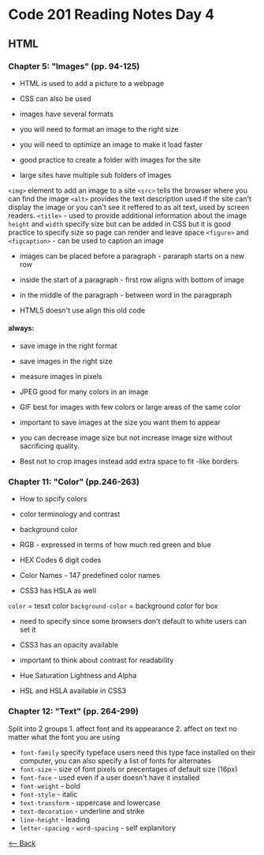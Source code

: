 # Code 201 Reading Notes Day 4

## HTML

### Chapter 5: "Images" (pp. 94-125)

* HTML is used to add a picture to a webpage
* CSS can also be used
* images have several formats
* you will need to format an image to the right size
* you will need to optimize an image to make it load faster

* good practice to create a folder with images for the site
* large sites have multiple sub folders of images

`<img>` element to add an image to a site
`<src>` tells the browser where you can find the image
`<alt>`  provides the text description used if the site can't display the image or you can't see it reffered to as alt text, used by screen readers.
`<title>` - used to provide additional information about the image
`height` and `width` specify size but can be added in CSS but it is good practice to specify size so page can render and leave space
`<figure>` and `<figcaption>` - can be used to caption an image

* images can be placed before a paragraph - pararaph starts on a new row
* inside the start of a paragraph - first row aligns with bottom of image 
* in the middle of the paragraph - between word in the paragpraph 

* HTML5 doesn't use align this old code

#### always: 

* save image in the right format
* save images in the right size
* measure images in pixels

* JPEG good for many colors in an image
* GIF best for images with few colors or large areas of the same color

* important to save images at the size you want them to appear
* you can decrease image size but not increase image size without sacrificing quality.

* Best not to crop images instead add extra space to fit -like borders

### Chapter 11: "Color" (pp.246-263)

* How to spcify colors
* color terminology and contrast
* background color

* RGB - expressed in terms of how much red green and blue
* HEX Codes 6 digit codes
* Color Names - 147 predefined color names
* CSS3 has HSLA as well

`color` = tesxt color
`background-color` = background color for box
* need to specify since some browsers don't default to white users can set it

* CSS3 has an opacity available
* important to think about contrast for readability

* Hue Saturation Lightness and Alpha
* HSL and HSLA available in CSS3

### Chapter 12: "Text" (pp. 264-299)

Split into 2 groups
    1. affect font and its appearance
    2. affect on text no matter what the font you are using
* `font-family` specify typeface users need this type face installed on their computer, you can also specify a list of fonts for alternates
* `font-size` - size of font pixels or  precentages of default size (16px)
* `font-face` - used even if a user doesn't have it installed
* `font-weight` - bold
* `font-style` - italic
* `text-transform` - uppercase and lowercase
* `text-decoration` - underline and strike
* `line-height` - leading
* `letter-spacing` - `word-spacing` - self explanitory

[<-- Back](README.md)